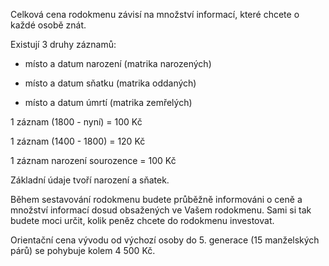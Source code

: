 Celková cena rodokmenu závisí na množství informací, které chcete o každé osobě znát.

Existují 3 druhy záznamů:

* místo a datum narození (matrika narozených)

* místo a datum sňatku (matrika oddaných)

* místo a datum úmrtí (matrika zemřelých)

1 záznam (1800 - nyní) = 100&nbsp;Kč

1 záznam (1400 - 1800) = 120&nbsp;Kč

1 záznam narození sourozence = 100&nbsp;Kč

Základní údaje tvoří narození a sňatek.

Během sestavování rodokmenu budete průběžně informováni o ceně a množství informací dosud obsažených ve Vašem rodokmenu. Sami si tak budete moci určit, kolik peněz chcete do rodokmenu investovat.

Orientační cena vývodu od výchozí osoby do 5. generace (15 manželských párů) se pohybuje kolem 4 500 Kč.